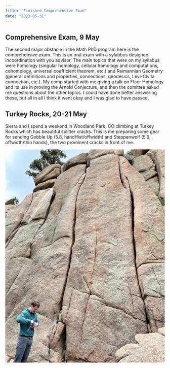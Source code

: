 ```yaml
---
title: "Finished Comprehensive Exam"
date: "2023-05-31"
---
```


## Comprehensive Exam, 9 May

The second major obstacle in the Math PhD program here is the comprehensive exam. This is an oral exam with a sylabbus designed incoordination with you advisor. The main topics that were on my syllabus were homology (singular homology, cellular homology and computations, cohomology, universal coefficient theorem, etc.) and Reimannian Geometry (general definitions and properties, connections, geodesics, Levi-Civita connection, etc.). My comp started with me giving a talk on Floer Homology and its use in proving the Arnold Conjecture, and then the comittee asked me questions about the other topics. I could have done better answering these, but all in all I think it went okay and I was glad to have passed.

## Turkey Rocks, 20-21 May

Sierra and I spend a weekend in Woodland Park, CO climbing at Turkey Rocks which has beautiful splitter cracks. This is me preparing some gear for sending Gobble Up (5.8, hand/fist/offwidth) and Steppenwolf (5.9, offwidth/thin hands), the two prominent cracks in front of me.

![Turkey Rocks](../../../images/Finished_Comprehensive_Exam/tr.jpg)
